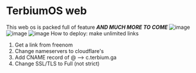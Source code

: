 # TerbiumOS web
This web os is packed full of feature ***AND MUCH MORE TO COME***
![image](https://user-images.githubusercontent.com/49733954/191388633-1b1f27b0-3ceb-4043-a741-6c3d72440da8.png)
![image](https://user-images.githubusercontent.com/49733954/191388585-055bff3e-3b09-4d46-9c92-e457a51da8d7.png)
![image](https://user-images.githubusercontent.com/49733954/191388608-6cb6f5e0-a6b5-47c8-a50f-a6b3791a1778.png)
How to deploy:
make unlimited links

1. Get a link from freenom
2. Change nameservers to cloudflare's
3. Add CNAME record of @ --> c.terbium.ga
4. Change SSL/TLS to Full (not strict)
